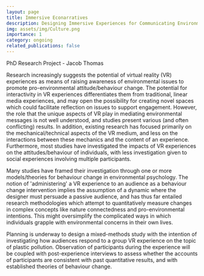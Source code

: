 ```yaml
---
layout: page
title: Immersive Econarratives
description: Designing Immersive Experiences for Communicating Environmental Issues
img: assets/img/Culture.png
importance: 1
category: ongoing
related_publications: false
---
```


PhD Research Project - Jacob Thomas

Research increasingly suggests the potential of virtual reality (VR) experiences as means of raising awareness of environmental issues to promote pro-environmental attitude/behaviour change. The potential for interactivity in VR experiences differentiates them from traditional, linear media experiences, and may open the possibility for creating novel spaces which could facilitate reflection on issues to support engagement. However, the role that the unique aspects of VR play in mediating environmental messages is not well understood, and studies present various (and often conflicting) results. In addition, existing research has focused primarily on the mechanical/technical aspects of the VR medium, and less on the interactions between these mechanics and the content of an experience. Furthermore, most studies have investigated the impacts of VR experiences on the attitudes/behaviour of individuals, with less investigation given to social experiences involving multiple participants.

Many studies have framed their investigation through one or more models/theories for behaviour change in environmental psychology. The notion of 'administering' a VR experience to an audience as a behaviour change intervention implies the assumption of a dynamic where the designer must persuade a passive audience, and has thus far entailed research methodologies which attempt to quantitatively measure changes in complex concepts like nature connectedness and pro-environmental intentions. This might oversimplify the complicated ways in which individuals grapple with environmental concerns in their own lives.

Planning is underway to design a mixed-methods study with the intention of investigating how audiences respond to a group VR experience on the topic of plastic pollution. Observation of participants during the experience will be coupled with post-experience interviews to assess whether the accounts of participants are consistent with past quantitative results, and with established theories of behaviour change.